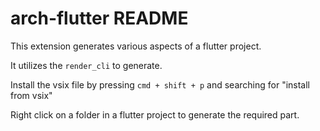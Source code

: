 # arch-flutter README

This extension generates various aspects of a flutter project.

It utilizes the `render_cli` to generate.

Install the vsix file by pressing `cmd + shift + p` and searching for "install from vsix"

Right click on a folder in a flutter project to generate the required part.
